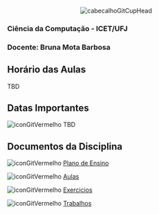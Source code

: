 <div align="center">

![cabecalhoGitCupHead](https://github.com/user-attachments/assets/ba171cd5-2f05-412b-823b-785b48a70d54)

</div>

### Ciência da Computação - ICET/UFJ
### Docente: Bruna Mota Barbosa

## Horário das Aulas

TBD

## Datas Importantes

![iconGitVermelho](https://github.com/user-attachments/assets/d97481fc-c1ef-4c96-a1e4-b99b8a61990a) TBD

## Documentos da Disciplina

![iconGitVermelho](https://github.com/user-attachments/assets/d97481fc-c1ef-4c96-a1e4-b99b8a61990a) [Plano de Ensino](https://github.com/user-attachments/files/18310950/Plano.de.Ensino.AP2.-.Bruna.Mota.Barbosa.pdf)


![iconGitVermelho](https://github.com/user-attachments/assets/d97481fc-c1ef-4c96-a1e4-b99b8a61990a) [Aulas](https://github.com/brunamota/AP2/blob/main/Aulas.md)

![iconGitVermelho](https://github.com/user-attachments/assets/d97481fc-c1ef-4c96-a1e4-b99b8a61990a) [Exercicios](https://github.com/brunamota/AP2/blob/main/Trabalhos.md)

![iconGitVermelho](https://github.com/user-attachments/assets/d97481fc-c1ef-4c96-a1e4-b99b8a61990a) [Trabalhos](https://github.com/brunamota/AP2/blob/main/Trabalhos.md)
